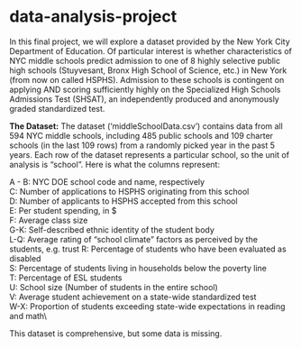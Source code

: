 # data-analysis-project

In this final project, we will explore a dataset provided by the New York City Department of Education. Of particular interest is whether characteristics 
of NYC middle schools predict admission to one of 8 highly selective public high schools (Stuyvesant, Bronx High School of Science, etc.) in New York (from 
now on called HSPHS). Admission to these schools is contingent on applying AND scoring sufficiently highly on the Specialized High Schools 
Admissions Test (SHSAT), an independently produced and anonymously graded standardized test\.

**The Dataset:** The dataset (‘middleSchoolData.csv’) contains data from all 594 NYC middle schools, including 485 public schools and 109 charter schools 
(in the last 109 rows) from a randomly picked year in the past 5 years. Each row of the dataset represents a particular school, so the unit of analysis is “school”.
Here is what the columns represent\:

A - B: NYC DOE school code and name, respectively\
C: Number of applications to HSPHS originating from this school\
D: Number of applicants to HSPHS accepted from this school\
E: Per student spending, in $\
F: Average class size\
G-K: Self-described ethnic identity of the student body\
L-Q: Average rating of “school climate” factors as perceived by the students, e.g. trust R: Percentage of students who have been evaluated as disabled\
S: Percentage of students living in households below the poverty line\
T: Percentage of ESL students\
U: School size (Number of students in the entire school)\
V: Average student achievement on a state-wide standardized test\
W-X: Proportion of students exceeding state-wide expectations in reading and math\

This dataset is comprehensive, but some data is missing\.
